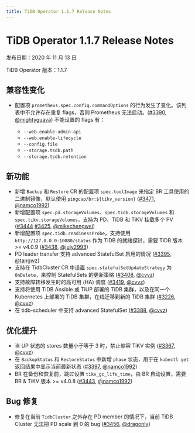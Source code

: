 ```yaml
---
title: TiDB Operator 1.1.7 Release Notes
---
```


# TiDB Operator 1.1.7 Release Notes

发布日期：2020 年 11 月 13 日

TiDB Operator 版本：1.1.7

## 兼容性变化

- 配置项 `prometheus.spec.config.commandOptions` 的行为发生了变化。该列表中不允许存在重复 flags，否则 Prometheus 无法启动。([#3390](https://github.com/pingcap/tidb-operator/pull/3390), [@mightyguava](https://github.com/mightyguava))
    不能设置的 flags 有：
    
     - `--web.enable-admin-api`
     - `--web.enable-lifecycle`
     - `--config.file`
     - `--storage.tsdb.path`
     - `--storage.tsdb.retention` 

## 新功能

- 新增 `Backup` 和 `Restore` CR 的配置项 `spec.toolImage` 来指定 BR 工具使用的二进制镜像，默认使用 `pingcap/br:${tikv_version}` ([#3471](https://github.com/pingcap/tidb-operator/pull/3471), [@namco1992](https://github.com/namco1992))
- 新增配置项 `spec.pd.storageVolumes`、`spec.tidb.storageVolumes` 和 `spec.tikv.storageVolumes`，支持为 PD、TiDB 和 TiKV 挂载多个 PV ([#3444](https://github.com/pingcap/tidb-operator/pull/3444) [#3425](https://github.com/pingcap/tidb-operator/pull/3425), [@mikechengwei](https://github.com/mikechengwei))
- 新增配置项 `spec.tidb.readinessProbe`，支持使用 `http://127.0.0.0:10080/status` 作为 TiDB 的就绪探针，需要 TiDB 版本 >= v4.0.9 ([#3438](https://github.com/pingcap/tidb-operator/pull/3438), [@july2993](https://github.com/july2993))
- PD leader transfer 支持 advanced StatefulSet 启用的情况 ([#3395](https://github.com/pingcap/tidb-operator/pull/3395), [@tangwz](https://github.com/tangwz))
- 支持在 TidbCluster CR 中设置 `spec.statefulSetUpdateStrategy` 为 `OnDelete`，来控制 StatefulSets 的更新策略 ([#3408](https://github.com/pingcap/tidb-operator/pull/3408), [@cvvz](https://github.com/cvvz))
- 支持故障转移发生时的高可用 (HA) 调度 ([#3419](https://github.com/pingcap/tidb-operator/pull/3419), [@cvvz](https://github.com/cvvz))
- 支持将使用 TiDB Ansible 或 TiUP 部署的 TiDB 集群，以及在同一个 Kubernetes 上部署的 TiDB 集群，在线迁移到新的 TiDB 集群 ([#3226](https://github.com/pingcap/tidb-operator/pull/3226), [@cvvz](https://github.com/cvvz))
- 在 tidb-scheduler 中支持 advanced StatefulSet ([#3388](https://github.com/pingcap/tidb-operator/pull/3388), [@cvvz](https://github.com/cvvz))

## 优化提升

- 当 UP 状态的 stores 数量小于等于 3 时，禁止缩容 TiKV 实例 ([#3367](https://github.com/pingcap/tidb-operator/pull/3367), [@cvvz](https://github.com/cvvz))
- 在 `BackupStatus` 和 `RestoreStatus` 中新增 `phase` 状态，用于在 `kubectl get` 返回结果中显示当前最新状态 ([#3397](https://github.com/pingcap/tidb-operator/pull/3397), [@namco1992](https://github.com/namco1992))
- BR 在备份和恢复前，跳过设置 `tikv_gc_life_time`，由 BR 自动设置，需要 BR & TiKV 版本 >= v4.0.8 ([#3443](https://github.com/pingcap/tidb-operator/pull/3443), [@namco1992](https://github.com/namco1992))

## Bug 修复

- 修复在当前 `TidbCluster` 之外存在 PD member 的情况下，当前 TiDB Cluster 无法把 PD scale 到 0 的 bug ([#3456](https://github.com/pingcap/tidb-operator/pull/3456), [@dragonly](https://github.com/dragonly))
